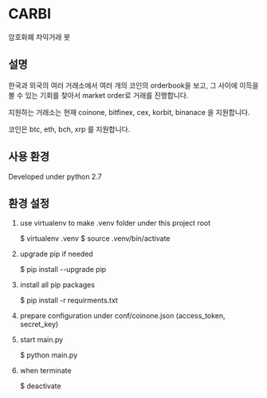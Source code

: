 # CARBI

암호화폐 차익거래 봇

## 설명

한국과 외국의 여러 거래소에서 여러 개의 코인의 orderbook을 보고, 그 사이에 이득을 볼 수 있는 기회를 찾아서 market order로 거래를 진행합니다.

지원하는 거래소는 현재 coinone, bitfinex, cex, korbit, binanace 을 지원합니다.

코인은 btc, eth, bch, xrp 를 지원합니다.

## 사용 환경

Developed under python 2.7

## 환경 설정

1. use virtualenv to make .venv folder under this project root

	$ virtualenv .venv
	$ source .venv/bin/activate

2. upgrade pip if needed

	$ pip install --upgrade pip

3. install all pip packages

	$ pip install -r requirments.txt

4. prepare configuration under conf/coinone.json (access_token, secret_key)

5. start main.py

	$ python main.py

5. when terminate

	$ deactivate
